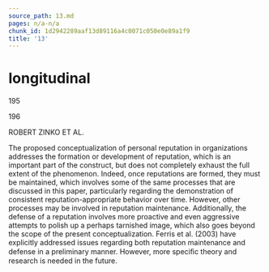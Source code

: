 ```yaml
---
source_path: 13.md
pages: n/a-n/a
chunk_id: 1d2942289aaf13d89116a4c0071c050e0e89a1f9
title: '13'
---
```

# longitudinal

195

196

ROBERT ZINKO ET AL.

The proposed conceptualization of personal reputation in organizations addresses the formation or development of reputation, which is an important part of the construct, but does not completely exhaust the full extent of the phenomenon. Indeed, once reputations are formed, they must be maintained, which involves some of the same processes that are discussed in this paper, particularly regarding the demonstration of consistent reputation-appropriate behavior over time. However, other processes may be involved in reputation maintenance. Additionally, the defense of a reputation involves more proactive and even aggressive attempts to polish up a perhaps tarnished image, which also goes beyond the scope of the present conceptualization. Ferris et al. (2003) have explicitly addressed issues regarding both reputation maintenance and defense in a preliminary manner. However, more speciﬁc theory and research is needed in the future.
